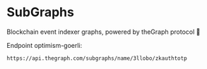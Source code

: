 # SubGraphs

Blockchain event indexer graphs, powered by theGraph protocol 🚀

Endpoint optimism-goerli:

```url
https://api.thegraph.com/subgraphs/name/3llobo/zkauthtotp
```

